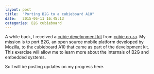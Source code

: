 ```yaml
---
layout: post
title:  "Porting B2G to a cubieboard A10"
date:   2015-06-11 16:45:13
categories: B2G cubieboard
---
```

A while back, I received a [cubie development kit](http://cubie.co.za/product/cubie-development-kit) from [cubie.co.za](http://cubie.co.za). My mission is to port B2G, an open source mobile platform developed by Mozilla, to the cubieboard A10 that came as part of the development kit. This exercise will allow me to learn more about the internals of B2G and embedded systems. 

So I will be posting updates on my progress here.
